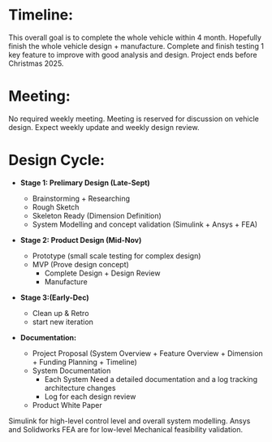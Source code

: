 # Timeline:

This overall goal is to complete the whole vehicle within 4 month. Hopefully finish the whole vehicle design + manufacture. Complete and finish testing 1 key feature to improve with good analysis and design.
Project ends before Christmas 2025.

# Meeting:

No required weekly meeting. Meeting is reserved for discussion on vehicle design.
Expect weekly update and weekly design review.

# Design Cycle:

- **Stage 1: Prelimary Design (Late-Sept)**
  - Brainstorming + Researching
  - Rough Sketch
  - Skeleton Ready (Dimension Definition)
  - System Modelling and concept validation (Simulink + Ansys + FEA)

- **Stage 2: Product Design (Mid-Nov)**
  - Prototype (small scale testing for complex design)
  - MVP (Prove design concept)
    - Complete Design + Design Review
    - Manufacture

- **Stage 3:(Early-Dec)**
  - Clean up & Retro
  - start new iteration

- **Documentation:**
  - Project Proposal (System Overview + Feature Overview + Dimension + Funding Planning + Timeline) 
  - System Documentation
    - Each System Need a detailed documentation and a log tracking architecture changes
    - Log for each design review
  - Product White Paper

Simulink for high-level control level and overall system modelling.
Ansys and Solidworks FEA are for low-level Mechanical feasibility validation.
